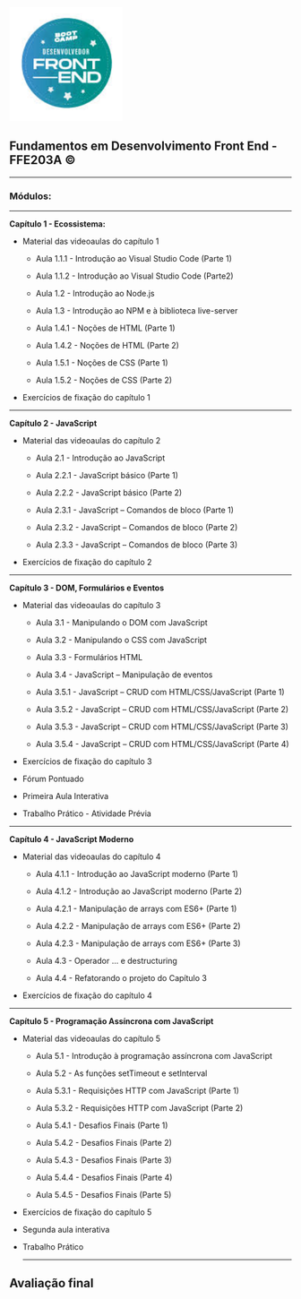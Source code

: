 <img src="images/frontend.jpg" width="40%">





## **Fundamentos em Desenvolvimento Front End - FFE203A ©**

---


 ### Módulos: 
 
 ---
 **Capítulo 1 - Ecossistema:**
  - Material das videoaulas do capítulo 1



     - Aula 1.1.1 - Introdução ao Visual Studio Code (Parte 1)

     - Aula 1.1.2 - Introdução ao Visual Studio Code (Parte2)

     - Aula 1.2 - Introdução ao Node.js

     - Aula 1.3 - Introdução ao NPM e à biblioteca live-server

     - Aula 1.4.1 - Noções de HTML (Parte 1)

     - Aula 1.4.2 - Noções de HTML (Parte 2)

     - Aula 1.5.1 - Noções de CSS (Parte 1)

     - Aula 1.5.2 - Noções de CSS (Parte 2)

 - Exercícios de fixação do capítulo 1

---
 **Capítulo 2 - JavaScript**

- Material das videoaulas do capítulo 2

   - Aula 2.1 - Introdução ao JavaScript
   
   - Aula 2.2.1 - JavaScript básico (Parte 1)

   - Aula 2.2.2 - JavaScript básico (Parte 2)

   - Aula 2.3.1 - JavaScript – Comandos de bloco (Parte 1)
   
   - Aula 2.3.2 - JavaScript – Comandos de bloco (Parte 2)
   
   - Aula 2.3.3 - JavaScript – Comandos de bloco (Parte 3)

- Exercícios de fixação do capítulo 2

---

**Capítulo 3 - DOM, Formulários e Eventos**
 
- Material das videoaulas do capítulo 3
  - Aula 3.1 - Manipulando o DOM com JavaScript

  - Aula 3.2 - Manipulando o CSS com JavaScript
  
  - Aula 3.3 - Formulários HTML

  - Aula 3.4 - JavaScript – Manipulação de eventos

  - Aula 3.5.1 - JavaScript – CRUD com HTML/CSS/JavaScript (Parte 1)

  - Aula 3.5.2 - JavaScript – CRUD com HTML/CSS/JavaScript (Parte 2)

  - Aula 3.5.3 - JavaScript – CRUD com HTML/CSS/JavaScript (Parte 3)

  - Aula 3.5.4 - JavaScript – CRUD com HTML/CSS/JavaScript (Parte 4)

- Exercícios de fixação do capítulo 3

- Fórum Pontuado

- Primeira Aula Interativa

- Trabalho Prático - Atividade Prévia
  
---

**Capítulo 4 - JavaScript Moderno**

- Material das videoaulas do capítulo 4

  - Aula 4.1.1 - Introdução ao JavaScript moderno (Parte 1)

  - Aula 4.1.2 - Introdução ao JavaScript moderno (Parte 2)

  - Aula 4.2.1 - Manipulação de arrays com ES6+ (Parte 1)

  - Aula 4.2.2 - Manipulação de arrays com ES6+ (Parte 2)

  - Aula 4.2.3 - Manipulação de arrays com ES6+ (Parte 3)

  - Aula 4.3 - Operador ... e destructuring

  - Aula 4.4 - Refatorando o projeto do Capítulo 3

- Exercícios de fixação do capítulo 4

---

**Capítulo 5 - Programação Assíncrona com JavaScript**

- Material das videoaulas do capítulo 5

  - Aula 5.1 - Introdução à programação assíncrona com JavaScript

  - Aula 5.2 - As funções setTimeout e setInterval

  - Aula 5.3.1 - Requisições HTTP com JavaScript (Parte 1)

  - Aula 5.3.2 - Requisições HTTP com JavaScript (Parte 2)

  - Aula 5.4.1 - Desafios Finais (Parte 1)

  - Aula 5.4.2 - Desafios Finais (Parte 2)

  - Aula 5.4.3 - Desafios Finais (Parte 3)

  - Aula 5.4.4 - Desafios Finais (Parte 4)

  - Aula 5.4.5 - Desafios Finais (Parte 5)

- Exercícios de fixação do capítulo 5

- Segunda aula interativa

- Trabalho Prático
  
  ---

**Avaliação final**
---
